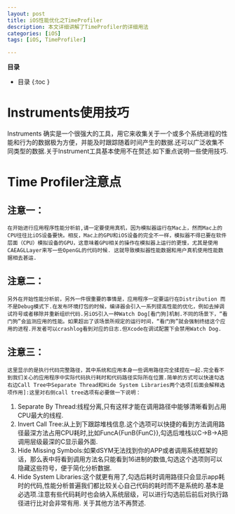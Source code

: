 ```yaml
---
layout: post
title: iOS性能优化之TimeProfiler
description: 本文详细讲解了TimeProfiler的详细用法
categories: [iOS]
tags: [iOS, TimeProfiler]

---
```


**目录**

* 目录
 {:toc  }

# Instruments使用技巧

Instruments 确实是一个很强大的工具，用它来收集关于一个或多个系统进程的性能和行为的数据极为方便，并能及时跟踪随着时间产生的数据.还可以广泛收集不同类型的数据.关于Instrument工具基本使用不在赘述.如下重点说明一些使用技巧.
<br />

# Time Profiler注意点

## 注意一：

	在开始进行应用程序性能分析前,请一定要使用真机，因为模拟器运行在Mac上，然而Mac上的CPU往往比iOS设备要快。相反，Mac上的GPU和iOS设备的完全不一样，模拟器不得已要在软件层面（CPU）模拟设备的GPU，这意味着GPU相关的操作在模拟器上运行的更慢，尤其是使用CAEAGLLayer来写一些OpenGL的代码时候. 这就导致模拟器性能数据和用户真机使用性能数据相去甚运.

## 注意二：

	另外在开始性能分析前，另外一件很重要的事情是，应用程序一定要运行在Distribution 而不是Debug模式下.在发布环境打包的时候，编译器会引入一系列提高性能的优化，例如去掉调试符号或者移除并重新组织代码.另iOS引入一种Watch Dog[看门狗]机制.不同的场景下，“看门狗”会监测应用的性能。如果超出了该场景所规定的运行时间，“看门狗”就会强制终结这个应用的进程.开发者可以crashlog看到对应的日志.但Xcode在调试配置下会禁用Watch Dog.
	
## 注意三：

	这里显示的是执行代码完整路径，其中系统和应用本身一些调用路径完全揉捏在一起.完全看不到我们关心的应用程序中实际代码执行耗时和代码路径实际所在位置.简单的方式可以快速勾选右边Call Tree中Separate Thread和Hide System Libraries两个选项[后面会解释选项作用]:这里对右侧call tree选项有必要做一下说明：

1. Separate By Thread:线程分离,只有这样才能在调用路径中能够清晰看到占用CPU最大的线程.
2. Invert Call Tree:从上到下跟踪堆栈信息.这个选项可以快捷的看到方法调用路径最深方法占用CPU耗时,比如FuncA{FunB{FunC}},勾选后堆栈以C->B->A把调用层级最深的C显示最外面.
3. Hide Missing Symbols:如果dSYM无法找到你的APP或者调用系统框架的话，那么表中将看到调用方法名只能看到16进制的数值,勾选这个选项则可以隐藏这些符号，便于简化分析数据.
4. Hide System Libraries:这个就更有用了,勾选后耗时调用路径只会显示app耗时的代码,性能分析普遍我们都比较关心自己代码的耗时而不是系统的.基本是必选项.注意有些代码耗时也会纳入系统层级，可以进行勾选前后前后对执行路径进行比对会非常有用. 关于其他方法不再赘述.


